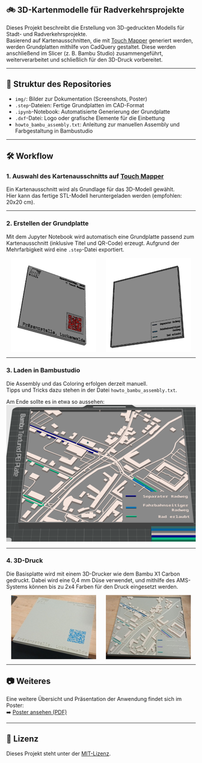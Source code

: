 
## 🚲 3D-Kartenmodelle für Radverkehrsprojekte

Dieses Projekt beschreibt die Erstellung von 3D-gedruckten Modells für Stadt- und Radverkehrsprojekte.  
Basierend auf Kartenausschnitten, die mit [Touch Mapper](https://touch-mapper.org/de/) generiert werden, werden Grundplatten mithilfe von CadQuery gestaltet. Diese werden anschließend im Slicer (z. B. Bambu Studio) zusammengeführt, weiterverarbeitet und schließlich für den 3D-Druck vorbereitet.

---

## 📁 Struktur des Repositories

- `img/`: Bilder zur Dokumentation (Screenshots, Poster)
- `.step`-Dateien: Fertige Grundplatten im CAD-Format
- `.ipynb`-Notebook: Automatisierte Generierung der Grundplatte
- `.dxf`-Datei: Logo oder grafische Elemente für die Einbettung
- `howto_bambu_assembly.txt`: Anleitung zur manuellen Assembly und Farbgestaltung in Bambustudio

---

## 🛠️ Workflow

### 1. Auswahl des Kartenausschnitts auf [Touch Mapper](https://touch-mapper.org/de/)

Ein Kartenausschnitt wird als Grundlage für das 3D-Modell gewählt.  
Hier kann das fertige STL-Modell heruntergeladen werden (empfohlen: 20x20 cm).

---

### 2. Erstellen der Grundplatte

Mit dem Jupyter Notebook wird automatisch eine Grundplatte passend zum Kartenausschnitt (inklusive Titel und QR-Code) erzeugt. Aufgrund der Mehrfarbigkeit wird eine `.step`-Datei exportiert.

<div style="display: flex; justify-content: space-around;">
    <img src="img/baseplate_back.png" alt="Basisplatte Erstellung Rückseite" width="45%">
    <img src="img/baseplate_front.png" alt="Basisplatte Erstellung Vorderseite" width="45%">
</div>

---

### 3. Laden in Bambustudio

Die Assembly und das Coloring erfolgen derzeit manuell.  
Tipps und Tricks dazu stehen in der Datei `howto_bambu_assembly.txt`.

Am Ende sollte es in etwa so aussehen:  
![Fertiges Coloring und Assembly in Bambustudio](img/finished_coloring_assembly_in_bambustudio.png)

---

### 4. 3D-Druck

Die Basisplatte wird mit einem 3D-Drucker wie dem Bambu X1 Carbon gedruckt. Dabei wird eine 0,4 mm Düse verwendet, und mithilfe des AMS-Systems können bis zu 2x4 Farben für den Druck eingesetzt werden. 

<div style="display: flex; justify-content: space-around;">
    <img src="img/printed_back.JPG" alt="3D-Druck Rückseite" width="45%">
    <img src="img/printed_front.JPG" alt="3D-Druck Vorderseite" width="45%">
</div>

---

## 📷 Weiteres

Eine weitere Übersicht und Präsentation der Anwendung findet sich im Poster:  
➡️ [Poster ansehen (PDF)](img/20240910_Poster_Simon_TH%20Wildau_radwegedrucken.pdf)

---

## 📜 Lizenz

Dieses Projekt steht unter der [MIT-Lizenz](LICENSE).
